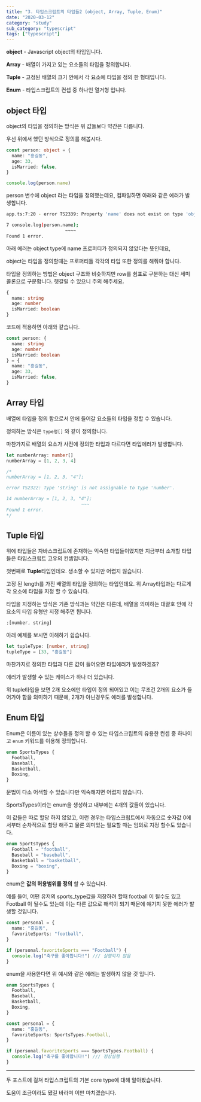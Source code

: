 ```yaml
---
title: "3. 타입스크립트의 타입들2 (object, Array, Tuple, Enum)"
date: "2020-03-12"
category: "study"
sub_category: "typescript"
tags: ["typescript"]
---
```


**object** - Javascript object의 타입입니다.

**Array** - 배열이 가지고 있는 요소들의 타입을 정의합니다.

**Tuple** - 고정된 배열의 크기 안에서 각 요소에 타입을 정의 한 형태입니다.

**Enum** - 타입스크립트의 컨셉 중 하나인 열거형 입니다.

## object 타입

object의 타입을 정의하는 방식은 위 값들보다 약간은 다릅니다.

우선 위에서 했던 방식으로 정의를 해봅시다.

```typescript
const person: object = {
  name: "홍길동",
  age: 33,
  isMarried: false,
}

console.log(person.name)
```

person 변수에 object 라는 타입을 정의했는데요, 컴파일하면 아래와 같은 에러가 발생합니다.

```bash
app.ts:7:20 - error TS2339: Property 'name' does not exist on type 'object'.

7 console.log(person.name);
                      ~~~~
Found 1 error.
```

아래 에러는 object type에 name 프로퍼티가 정의되지 않았다는 뜻인데요,

object는 타입을 정의할때는 프로퍼티들 각각의 타입 또한 정의를 해줘야 합니다.

타입을 정의하는 방법은 object 구조와 비슷하지만 row를 쉼표로 구분하는 대신 세미콜론으로 구분합니다. 헷갈릴 수 있으니 주의 해주세요.

```typescript
{
  name: string
  age: number
  isMarried: boolean
}
```

코드에 적용하면 아래와 같습니다.

```typescript
const person: {
  name: string
  age: number
  isMarried: boolean
} = {
  name: "홍길동",
  age: 33,
  isMarried: false,
}
```

## Array 타입

배열에 타입을 정의 함으로서 안에 들어갈 요소들의 타입을 정할 수 있습니다.

정의하는 방식은 `type명[]` 와 같이 정의합니다.

마찬가지로 배열의 요소가 사전에 정의한 타입과 다르다면 타입에러가 발생합니다.

```typescript
let numberArray: number[]
numberArray = [1, 2, 3, 4]

/*
numberArray = [1, 2, 3, "4"];

error TS2322: Type 'string' is not assignable to type 'number'.

14 numberArray = [1, 2, 3, "4"];
                            ~~~
Found 1 error.
*/
```

## Tuple 타입

위에 타입들은 자바스크립트에 존재하는 익숙한 타입들이였지만 지금부터 소개할 타입들은 타입스크립트 고유의 컨셉입니다. 

첫번째로 **Tuple**타입인데요.
생소할 수 있지만 어렵지 않습니다.

고정 된 length를 가진 배열의 타입을 정의하는 타입인데요. 위 Array타입과는 다르게 각 요소에 타입을 지정 할 수 있습니다.

타입을 지정하는 방식은 기존 방식과는 약간은 다른데, 배열을 의미하는 대괄호 안에 각 요소의 타입 유형만 지정 해주면 됩니다.

```typescript
;[number, string]
```

아래 예제를 보시면 이해하기 쉽습니다.

```typescript
let tupleType: [number, string]
tupleType = [33, "홍길동"]
```

마찬가지로 정의한 타입과 다른 값이 들어오면 타입에러가 발생하겠죠?

에러가 발생할 수 있는 케이스가 하나 더 있습니다.

위 tuple타입을 보면 2개 요소에만 타입이 정의 되어있고 이는 무조건 2개의 요소가 들어가야 함을 의미하기 때문에, 2개가 아닌경우도 에러를 발생합니다.

## Enum 타입

Enum은 이름이 있는 상수들을 정의 할 수 있는 타입스크립트의 유용한 컨셉 중 하나이고 `enum` 키워드를 이용해 정의합니다.

```typescript
enum SportsTypes {
  Football,
  Baseball,
  Basketball,
  Boxing,
}
```

문법이 다소 어색할 수 있습니다만 익숙해지면 어렵지 않습니다.

SportsTypes이라는 enum을 생성하고 내부에는 4개의 값들이 있습니다.

이 값들은 따로 할당 하지 않았고, 이런 경우는 타입스크립트에서 자동으로 숫자값 0에서부터 순차적으로 할당 해주고 물론 의미있는 필요할 때는 임의로 지정 할수도 있습니다.

```typescript
enum SportsTypes {
  Football = "football",
  Baseball = "baseball",
  Basketball = "basketball",
  Boxing = "boxing",
}
```

enum은 **값의 허용범위를 정의** 할 수 있습니다.

예를 들어, 어떤 유저의 sports_type값을 저장하려 할때 football 이 될수도 있고 Football 이 될수도 있는데 이는 다른 값으로 해석이 되기 때문에 얘기치 못한 에러가 발생할 것입니다.

```typescript
const personal = {
  name: "홍길동",
  favoriteSports: "football",
}

if (personal.favoriteSports === "Football") {
  console.log("축구를 좋아합니다!") /// 실행되지 않음
}
```

enum을 사용한다면 위 예시와 같은 에러는 발생하지 않을 것 입니다.

```typescript
enum SportsTypes {
  Football,
  Baseball,
  Basketball,
  Boxing,
}

const personal = {
  name: "홍길동",
  favoriteSports: SportsTypes.Football,
}

if (personal.favoriteSports === SportsTypes.Football) {
  console.log("축구를 좋아합니다!") /// 정상실행
}
```

---

두 포스트에 걸쳐 타입스크립트의 기본 core type에 대해 알아봤습니다.

도움이 조금이라도 됐길 바라며 이만 마치겠습니다.
